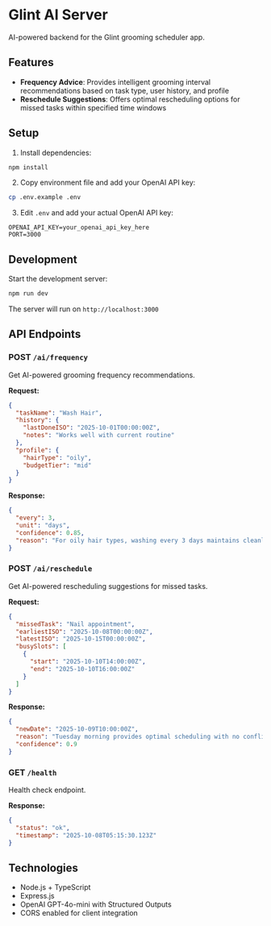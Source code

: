 # Glint AI Server

AI-powered backend for the Glint grooming scheduler app.

## Features

- **Frequency Advice**: Provides intelligent grooming interval recommendations based on task type, user history, and profile
- **Reschedule Suggestions**: Offers optimal rescheduling options for missed tasks within specified time windows

## Setup

1. Install dependencies:
```bash
npm install
```

2. Copy environment file and add your OpenAI API key:
```bash
cp .env.example .env
```

3. Edit `.env` and add your actual OpenAI API key:
```
OPENAI_API_KEY=your_openai_api_key_here
PORT=3000
```

## Development

Start the development server:
```bash
npm run dev
```

The server will run on `http://localhost:3000`

## API Endpoints

### POST `/ai/frequency`

Get AI-powered grooming frequency recommendations.

**Request:**
```json
{
  "taskName": "Wash Hair",
  "history": {
    "lastDoneISO": "2025-10-01T00:00:00Z",
    "notes": "Works well with current routine"
  },
  "profile": {
    "hairType": "oily",
    "budgetTier": "mid"
  }
}
```

**Response:**
```json
{
  "every": 3,
  "unit": "days",
  "confidence": 0.85,
  "reason": "For oily hair types, washing every 3 days maintains cleanliness while preserving natural oils."
}
```

### POST `/ai/reschedule`

Get AI-powered rescheduling suggestions for missed tasks.

**Request:**
```json
{
  "missedTask": "Nail appointment",
  "earliestISO": "2025-10-08T00:00:00Z",
  "latestISO": "2025-10-15T00:00:00Z",
  "busySlots": [
    {
      "start": "2025-10-10T14:00:00Z",
      "end": "2025-10-10T16:00:00Z"
    }
  ]
}
```

**Response:**
```json
{
  "newDate": "2025-10-09T10:00:00Z",
  "reason": "Tuesday morning provides optimal scheduling with no conflicts",
  "confidence": 0.9
}
```

### GET `/health`

Health check endpoint.

**Response:**
```json
{
  "status": "ok",
  "timestamp": "2025-10-08T05:15:30.123Z"
}
```

## Technologies

- Node.js + TypeScript
- Express.js
- OpenAI GPT-4o-mini with Structured Outputs
- CORS enabled for client integration